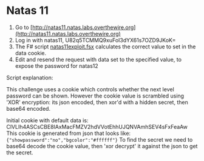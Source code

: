 # Natas 11

1. Go to [http://natas11.natas.labs.overthewire.org](http://natas11.natas.labs.overthewire.org)
2. Log in with natas11, U82q5TCMMQ9xuFoI3dYX61s7OZD9JKoK=
3. The F# script [natas11exploit.fsx](./natas11exploit.fsx) calculates the correct value to set in the data cookie.
4. Edit and resend the request with data set to the specified value, to expose the password for natas12

Script explanation:

This challenge uses a cookie which controls whether the next level password can be shown. However the cookie value is scrambled using 'XOR' encryption: its json encoded, then xor'd with a hidden secret, then base64 encoded.

Initial cookie with default data is: ClVLIh4ASCsCBE8lAxMacFMZV2hdVVotEhhUJQNVAmhSEV4sFxFeaAw
This cookie is generated from json that looks like: `{"showpassword":"no","bgcolor":"#ffffff"}`
To find the secret we need to base64 decode the cookie value, then 'xor decrypt' it against the json to get the secret.